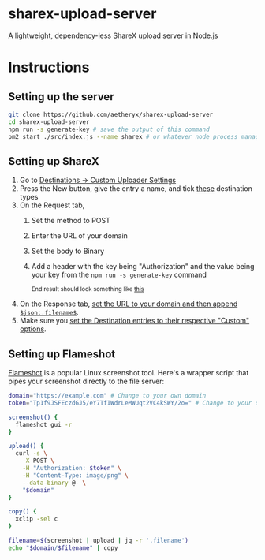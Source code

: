 # sharex-upload-server
A lightweight, dependency-less ShareX upload server in Node.js

# Instructions
## Setting up the server
```bash
git clone https://github.com/aetheryx/sharex-upload-server
cd sharex-upload-server
npm run -s generate-key # save the output of this command
pm2 start ./src/index.js --name sharex # or whatever node process manager you want to use!
```

## Setting up ShareX
1. Go to [Destinations -> Custom Uploader Settings](https://aeth.dev/b0df61.png)
2. Press the New button, give the entry a name, and tick [these](https://aeth.dev/519c61.png) destination types
3. On the Request tab,
    1. Set the method to POST
    2. Enter the URL of your domain
    3. Set the body to Binary
    4. Add a header with the key being "Authorization" and the value being your key from the `npm run -s generate-key` command

        <sup>End result should look something like [this](https://aeth.dev/7f9d32.png)</sup>
4. On the Response tab, [set the URL to your domain and then append `$json:.filename$`](https://aeth.dev/613be3.png).
5. Make sure you [set the Destination entries to their respective "Custom" options](https://aeth.dev/a36337.png).  

## Setting up Flameshot
[Flameshot](https://github.com/lupoDharkael/flameshot) is a popular Linux screenshot tool. Here's a wrapper script that pipes your screenshot directly to the file server:
```bash
domain="https://example.com" # Change to your own domain
token="Tp1f9JSFEczdGJ5/eY7TfIWdrLeMWUqt2VC4kSWY/2o=" # Change to your own token

screenshot() {
  flameshot gui -r
}

upload() {
  curl -s \
    -X POST \
    -H "Authorization: $token" \
    -H "Content-Type: image/png" \
    --data-binary @- \
    "$domain"
}

copy() {
  xclip -sel c
}

filename=$(screenshot | upload | jq -r '.filename')
echo "$domain/$filename" | copy
```


